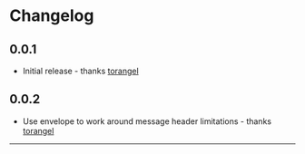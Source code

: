 # Changelog

## 0.0.1
* Initial release - thanks [torangel]

## 0.0.2
* Use envelope to work around message header limitations - thanks [torangel]

---

[torangel]: https://github.com/torangel